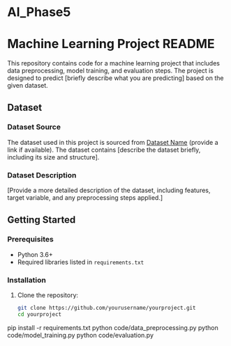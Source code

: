 # AI_Phase5
# Machine Learning Project README

This repository contains code for a machine learning project that includes data preprocessing, model training, and evaluation steps. The project is designed to predict [briefly describe what you are predicting] based on the given dataset.

## Dataset

### Dataset Source

The dataset used in this project is sourced from [Dataset Name](https://example.com/dataset) (provide a link if available). The dataset contains [describe the dataset briefly, including its size and structure].

### Dataset Description

[Provide a more detailed description of the dataset, including features, target variable, and any preprocessing steps applied.]

## Getting Started

### Prerequisites

- Python 3.6+
- Required libraries listed in `requirements.txt`

### Installation

1. Clone the repository:

   ```bash
   git clone https://github.com/yourusername/yourproject.git
   cd yourproject
pip install -r requirements.txt
python code/data_preprocessing.py
python code/model_training.py
python code/evaluation.py
